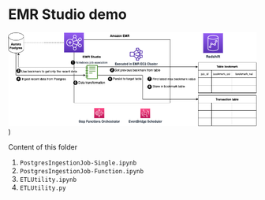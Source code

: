 # EMR Studio demo

![Architecture](https://raw.githubusercontent.com/nicoanadt/emr-demo/main/emr-studio-data-ingestion/resources/EMR%20Studio%20data%20ingestion%20job.png))


Content of this folder
1. `PostgresIngestionJob-Single.ipynb`
2. `PostgresIngestionJob-Function.ipynb`
3. `ETLUtility.ipynb`
4. `ETLUtility.py`
